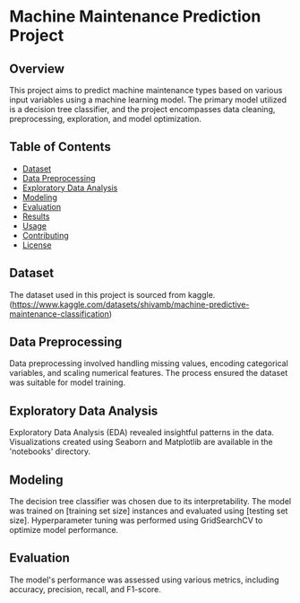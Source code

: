 
# Machine Maintenance Prediction Project


## Overview

This project aims to predict machine maintenance types based on various input variables using a machine learning model. The primary model utilized is a decision tree classifier, and the project encompasses data cleaning, preprocessing, exploration, and model optimization.

## Table of Contents

- [Dataset](#dataset)
- [Data Preprocessing](#data-preprocessing)
- [Exploratory Data Analysis](#exploratory-data-analysis)
- [Modeling](#modeling)
- [Evaluation](#evaluation)
- [Results](#results)
- [Usage](#usage)
- [Contributing](#contributing)
- [License](#license)

## Dataset

The dataset used in this project is sourced from kaggle.(https://www.kaggle.com/datasets/shivamb/machine-predictive-maintenance-classification)

## Data Preprocessing

Data preprocessing involved handling missing values, encoding categorical variables, and scaling numerical features. The process ensured the dataset was suitable for model training.

## Exploratory Data Analysis

Exploratory Data Analysis (EDA) revealed insightful patterns in the data. Visualizations created using Seaborn and Matplotlib are available in the 'notebooks' directory.

## Modeling

The decision tree classifier was chosen due to its interpretability. The model was trained on [training set size] instances and evaluated using [testing set size]. Hyperparameter tuning was performed using GridSearchCV to optimize model performance.

## Evaluation

The model's performance was assessed using various metrics, including accuracy, precision, recall, and F1-score.

